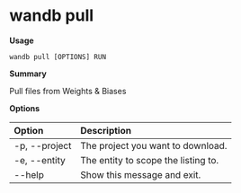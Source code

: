 # wandb pull

**Usage**

`wandb pull [OPTIONS] RUN`

**Summary**

Pull files from Weights & Biases

**Options**

| **Option** | **Description** |
| :--- | :--- |
| -p, --project | The project you want to download. |
| -e, --entity | The entity to scope the listing to. |
| --help | Show this message and exit. |

